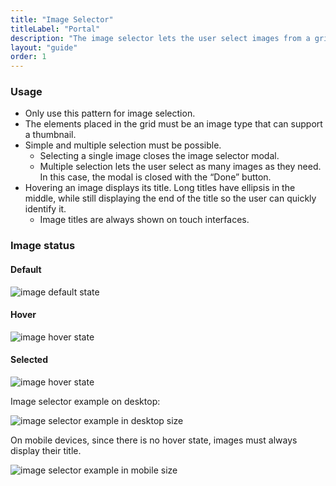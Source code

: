 ```yaml
---
title: "Image Selector"
titleLabel: "Portal"
description: "The image selector lets the user select images from a grid, prioritizing over other metadata."
layout: "guide"
order: 1
---
```

### Usage

* Only use this pattern for image selection.
* The elements placed in the grid must be an image type that can support a thumbnail.
* Simple and multiple selection must be possible.
    * Selecting a single image closes the image selector modal.
    * Multiple selection lets the user select as many images as they need. In this case, the modal is closed with the “Done” button.
* Hovering an image displays its title. Long titles have ellipsis in the middle, while still displaying the end of the title so the user can quickly identify it.
    * Image titles are always shown on touch interfaces.


### Image status

#### Default

![image default state](/lexicon/images/ImageSelectorImageDefault.jpg)

#### Hover

![image hover state](/lexicon/images/ImageSelectorImageHover.jpg)

#### Selected

![image hover state](/lexicon/images/ImageSelectorImageSelected.jpg)

Image selector example on desktop:

![image selector example in desktop size](/lexicon/images/ImageSelector.jpg)

On mobile devices, since there is no hover state, images must always display their title.

![image selector example in mobile size](/lexicon/images/ImageSelectorMobile.jpg)
